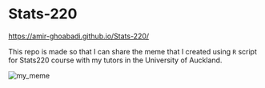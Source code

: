 # Stats-220

https://amir-ghoabadi.github.io/Stats-220/ 


This repo is made so that I can share the meme that I created using ```R``` script for Stats220 course with my tutors in the University of Auckland.



![my_meme](https://user-images.githubusercontent.com/101084953/158925824-6e70c322-30cb-4284-a3bf-1f9033c85a2a.png)
